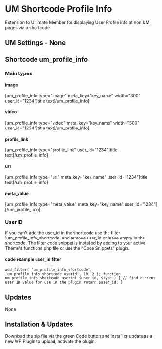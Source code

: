 # UM Shortcode Profile Info
Extension to Ultimate Member for displaying User Profile info at non UM pages via a shortcode
## UM Settings - None
## Shortcode um_profile_info
### Main types
#### image
[um_profile_info type="image" meta_key="key_name" width="300" user_id="1234"]title text[/um_profile_info]
#### video
[um_profile_info type="video" meta_key="key_name" width="300" user_id="1234"]title text[/um_profile_info]
#### profile_link
[um_profile_info type="profile_link" user_id="1234"]title text[/um_profile_info]
#### url
[um_profile_info type="url" meta_key="key_name" user_id="1234"]title text[/um_profile_info]
#### meta_value
[um_profile_info type="meta_value" meta_key="key_name" user_id="1234"][/um_profile_info]
### User ID
If you can't add the user_id in the shortcode use the filter 'um_profile_info_shortcode' and remove user_id or leave empty in the shortcode. The filter code snippet is installed by adding to your active Theme's functions.php file or use the "Code Snippets" plugin.
#### code example user_id filter
<code>add_filter( 'um_profile_info_shortcode', 'um_profile_info_shortcode_userid', 10, 2 );
function um_profile_info_shortcode_userid( $user_id, $type ) {
    // find current user ID value for use in the plugin
    return $user_id;
}</code>
## Updates
None
## Installation & Updates
Download the zip file via the green Code button and install or update as a new WP Plugin to upload, activate the plugin.
